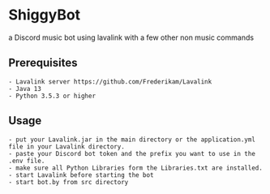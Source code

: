 # ShiggyBot
a Discord music bot using lavalink with a few other non music commands

## Prerequisites
    - Lavalink server https://github.com/Frederikam/Lavalink
    - Java 13
    - Python 3.5.3 or higher

## Usage
    - put your Lavalink.jar in the main directory or the application.yml file in your Lavalink directory.
    - paste your Discord bot token and the prefix you want to use in the .env file.
    - make sure all Python Libraries form the Libraries.txt are installed.
    - start Lavalink before starting the bot
    - start bot.by from src directory
